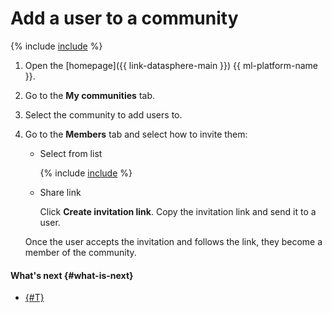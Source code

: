 # Add a user to a community

{% include [include](../../../_includes/datasphere/organization-users.md) %}

1. Open the [homepage]({{ link-datasphere-main }}) {{ ml-platform-name }}.
1. Go to the **My communities** tab.
1. Select the community to add users to.
1. Go to the **Members** tab and select how to invite them:

   * Select from list

      {% include [include](../../../_includes/datasphere/select-from-list.md) %}

   * Share link

      Click **Create invitation link**. Copy the invitation link and send it to a user.

   Once the user accepts the invitation and follows the link, they become a member of the community.

#### What's next {#what-is-next}

* [{#T}](link-channel.md)
